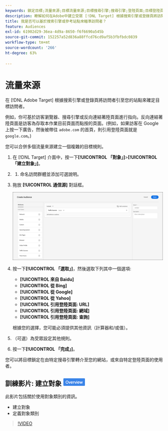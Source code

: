 ```yaml
---
keywords: 鎖定目標;流量來源;目標流量來源;目標搜尋引擎;搜尋引擎;登陸頁面;目標登陸頁面;引用登陸頁面
description: 瞭解如何在Adobe中建立受眾 [!DNL Target] 根據搜索引擎或登錄頁將訪問者引至您的站點來確定目標訪問者。
title: 我是否可以基於搜索引擎或參考站點來瞄準訪問者？
feature: Audiences
exl-id: 61902d29-36ea-4d9a-8650-f6f6690a545b
source-git-commit: 152257a52d836a88ffcd76cd9af5b3fbfbdc0839
workflow-type: tm+mt
source-wordcount: '266'
ht-degree: 63%

---
```


# 流量來源

在 [!DNL Adobe Target] 根據搜索引擎或登錄頁將訪問者引至您的站點來確定目標訪問者。

例如，你可基於訪客瀏覽器、搜尋引擎或反向連結著陸頁面進行指向。反向連結著陸頁面是訪客為存取本作業目前頁面而點按的頁面。(例如，如果訪客在 Google 上按一下廣告，然後被帶往 `adobe.com` 的首頁，則引用登陸頁面就是 `google.com`。)

您可以合併多個流量來源建立一個複雜的目標規則。

1. 在 [!DNL Target] 介面中，按一下&#x200B;**[!UICONTROL 「對象」]**>**[!UICONTROL 「建立對象」]**。
1. 
   1. 命名訪問群體並添加可選說明。
1. 拖放 **[!UICONTROL 通信源]** 對話框。

   ![](assets/target_traffic_source.png)

1. 按一下&#x200B;**[!UICONTROL 「選取」]**，然後選取下列其中一個選項:

   * **[!UICONTROL 來自 Baidu]**
   * **[!UICONTROL 從 Bing]**
   * **[!UICONTROL 從 Google]**
   * **[!UICONTROL 從 Yahoo]**
   * **[!UICONTROL 引用登陸頁面: URL]**
   * **[!UICONTROL 引用登陸頁面: 網域]**
   * **[!UICONTROL 引用登陸頁面: 查詢]**

   根據您的選擇，您可能必須提供其他資訊（計算器和/或值）。

1. （可選）為受眾設定其他規則。
1. 按一下&#x200B;**[!UICONTROL 「完成」]**。

您可以將目標鎖定在由特定搜尋引擎轉介至您的網站，或來自特定登陸頁面的使用者。

## 訓練影片: 建立對象 ![概述徽章](/help/main/assets/overview.png)

此影片包括關於使用對象類別的資訊。

* 建立對象
* 定義對象類別

>[!VIDEO](https://video.tv.adobe.com/v/17392)
